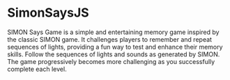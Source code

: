 # SimonSaysJS
SIMON Says Game is a simple and entertaining memory game inspired by the classic SIMON game. 
It challenges players to remember and repeat sequences of lights, providing a fun way to test and enhance their memory skills.
Follow the sequences of lights and sounds as generated by SIMON.
The game progressively becomes more challenging as you successfully complete each level.
